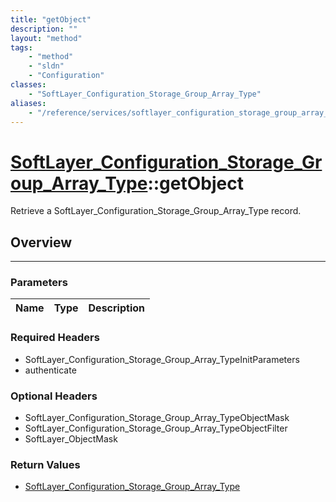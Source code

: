 ```yaml
---
title: "getObject"
description: ""
layout: "method"
tags:
    - "method"
    - "sldn"
    - "Configuration"
classes:
    - "SoftLayer_Configuration_Storage_Group_Array_Type"
aliases:
    - "/reference/services/softlayer_configuration_storage_group_array_type/getObject"
---
```

# [SoftLayer_Configuration_Storage_Group_Array_Type](/reference/services/SoftLayer_Configuration_Storage_Group_Array_Type)::getObject


Retrieve a SoftLayer_Configuration_Storage_Group_Array_Type record.


## Overview 


-----

### Parameters 
|Name | Type | Description |
| --- | --- | --- |


### Required Headers
* SoftLayer_Configuration_Storage_Group_Array_TypeInitParameters
* authenticate


### Optional Headers
* SoftLayer_Configuration_Storage_Group_Array_TypeObjectMask
* SoftLayer_Configuration_Storage_Group_Array_TypeObjectFilter
* SoftLayer_ObjectMask

### Return Values
* <a href='/reference/datatypes/SoftLayer_Configuration_Storage_Group_Array_Type'>SoftLayer_Configuration_Storage_Group_Array_Type </a>




